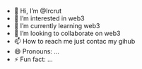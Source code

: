 - 👋 Hi, I’m @Ircrut
- 👀 I’m interested in web3
- 🌱 I’m currently learning web3
- 💞️ I’m looking to collaborate on web3
- 📫 How to reach me just contac my gihub
- 😄 Pronouns: ...
- ⚡ Fun fact: ...

<!---
Ircrut/Ircrut is a ✨ special ✨ repository because its `README.md` (this file) appears on your GitHub profile.
You can click the Preview link to take a look at your changes.
--->

